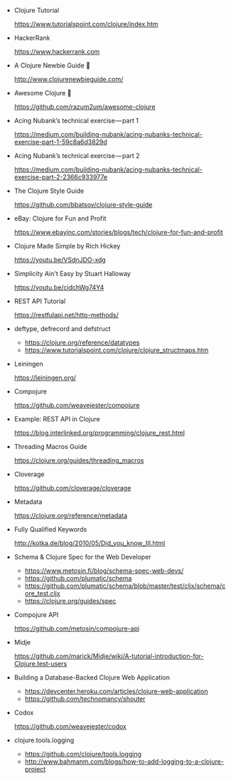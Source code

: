 - Clojure Tutorial
  
  https://www.tutorialspoint.com/clojure/index.htm

- HackerRank

  https://www.hackerrank.com

- A Clojure Newbie Guide :purple_heart:

  http://www.clojurenewbieguide.com/

- Awesome Clojure :purple_heart:

  https://github.com/razum2um/awesome-clojure

- Acing Nubank’s technical exercise — part 1

  https://medium.com/building-nubank/acing-nubanks-technical-exercise-part-1-59c8a6d3829d

- Acing Nubank’s technical exercise — part 2

  https://medium.com/building-nubank/acing-nubanks-technical-exercise-part-2-2366c933977e

- The Clojure Style Guide

  https://github.com/bbatsov/clojure-style-guide

- eBay: Clojure for Fun and Profit

  https://www.ebayinc.com/stories/blogs/tech/clojure-for-fun-and-profit

- Clojure Made Simple by Rich Hickey
  
  https://youtu.be/VSdnJDO-xdg

- Simplicity Ain't Easy by Stuart Halloway

  https://youtu.be/cidchWg74Y4

- REST API Tutorial

  https://restfulapi.net/http-methods/

- deftype, defrecord and defstruct

  - https://clojure.org/reference/datatypes
  - https://www.tutorialspoint.com/clojure/clojure_structmaps.htm

- Leiningen

  https://leiningen.org/

- Compojure

  https://github.com/weavejester/compojure

- Example: REST API in Clojure

  https://blog.interlinked.org/programming/clojure_rest.html

- Threading Macros Guide

  https://clojure.org/guides/threading_macros

- Cloverage

  https://github.com/cloverage/cloverage

- Metadata

  https://clojure.org/reference/metadata

- Fully Qualified Keywords

  http://kotka.de/blog/2010/05/Did_you_know_III.html

- Schema & Clojure Spec for the Web Developer

  - https://www.metosin.fi/blog/schema-spec-web-devs/
  - https://github.com/plumatic/schema
  - https://github.com/plumatic/schema/blob/master/test/cljx/schema/core_test.cljx
  - https://clojure.org/guides/spec

- Compojure API

  https://github.com/metosin/compojure-api

- Midje

  https://github.com/marick/Midje/wiki/A-tutorial-introduction-for-Clojure.test-users

- Building a Database-Backed Clojure Web Application

  - https://devcenter.heroku.com/articles/clojure-web-application
  - https://github.com/technomancy/shouter

- Codox

  https://github.com/weavejester/codox

- clojure.tools.logging

  - https://github.com/clojure/tools.logging
  - http://www.bahmanm.com/blogs/how-to-add-logging-to-a-clojure-project
